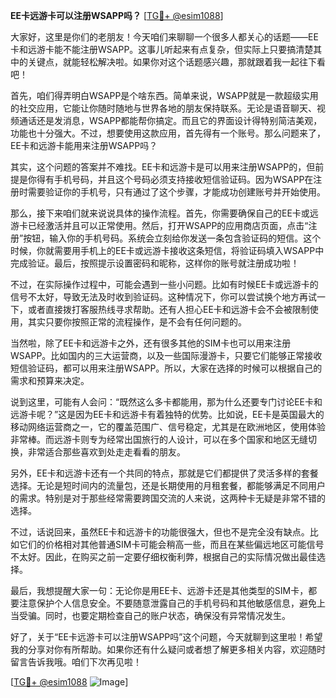 **EE卡远游卡可以注册WSAPP吗？** [[TG💪+ @esim1088](https://t.me/s/esim1088)]

大家好，这里是你们的老朋友！今天咱们来聊聊一个很多人都关心的话题——EE卡和远游卡能不能注册WSAPP。这事儿听起来有点复杂，但实际上只要搞清楚其中的关键点，就能轻松解决啦。如果你对这个话题感兴趣，那就跟着我一起往下看吧！

首先，咱们得弄明白WSAPP是个啥东西。简单来说，WSAPP就是一款超级实用的社交应用，它能让你随时随地与世界各地的朋友保持联系。无论是语音聊天、视频通话还是发消息，WSAPP都能帮你搞定。而且它的界面设计得特别简洁美观，功能也十分强大。不过，想要使用这款应用，首先得有一个账号。那么问题来了，EE卡和远游卡能用来注册WSAPP吗？

其实，这个问题的答案并不难找。EE卡和远游卡是可以用来注册WSAPP的，但前提是你得有手机号码，并且这个号码必须支持接收短信验证码。因为WSAPP在注册时需要验证你的手机号，只有通过了这个步骤，才能成功创建账号并开始使用。

那么，接下来咱们就来说说具体的操作流程。首先，你需要确保自己的EE卡或远游卡已经激活并且可以正常使用。然后，打开WSAPP的应用商店页面，点击“注册”按钮，输入你的手机号码。系统会立刻给你发送一条包含验证码的短信。这个时候，你就需要用手机上的EE卡或远游卡接收这条短信，将验证码填入WSAPP中完成验证。最后，按照提示设置密码和昵称，这样你的账号就注册成功啦！

不过，在实际操作过程中，可能会遇到一些小问题。比如有时候EE卡或远游卡的信号不太好，导致无法及时收到验证码。这种情况下，你可以尝试换个地方再试一下，或者直接拨打客服热线寻求帮助。还有人担心EE卡和远游卡会不会被限制使用，其实只要你按照正常的流程操作，是不会有任何问题的。

当然啦，除了EE卡和远游卡之外，还有很多其他的SIM卡也可以用来注册WSAPP。比如国内的三大运营商，以及一些国际漫游卡，只要它们能够正常接收短信验证码，都可以用来注册WSAPP。所以，大家在选择的时候可以根据自己的需求和预算来决定。

说到这里，可能有人会问：“既然这么多卡都能用，那为什么还要专门讨论EE卡和远游卡呢？”这是因为EE卡和远游卡有着独特的优势。比如说，EE卡是英国最大的移动网络运营商之一，它的覆盖范围广、信号稳定，尤其是在欧洲地区，使用体验非常棒。而远游卡则专为经常出国旅行的人设计，可以在多个国家和地区无缝切换，非常适合那些喜欢到处走走看看的朋友。

另外，EE卡和远游卡还有一个共同的特点，那就是它们都提供了灵活多样的套餐选择。无论是短时间内的流量包，还是长期使用的月租套餐，都能够满足不同用户的需求。特别是对于那些经常需要跨国交流的人来说，这两种卡无疑是非常不错的选择。

不过，话说回来，虽然EE卡和远游卡的功能很强大，但也不是完全没有缺点。比如它们的价格相对其他普通SIM卡可能会稍高一些，而且在某些偏远地区可能信号不太好。因此，在购买之前一定要仔细权衡利弊，根据自己的实际情况做出最佳选择。

最后，我想提醒大家一句：无论你是用EE卡、远游卡还是其他类型的SIM卡，都要注意保护个人信息安全。不要随意泄露自己的手机号码和其他敏感信息，避免上当受骗。同时，也要定期检查自己的账户状态，确保没有异常情况发生。

好了，关于“EE卡远游卡可以注册WSAPP吗”这个问题，今天就聊到这里啦！希望我的分享对你有所帮助。如果你还有什么疑问或者想了解更多相关内容，欢迎随时留言告诉我哦。咱们下次再见啦！

[[TG💪+ @esim1088](https://t.me/s/esim1088) ![Image](https://i.postimg.cc/4NQfJmqS/Snipaste-2025-05-13-00-14-12.png)]
